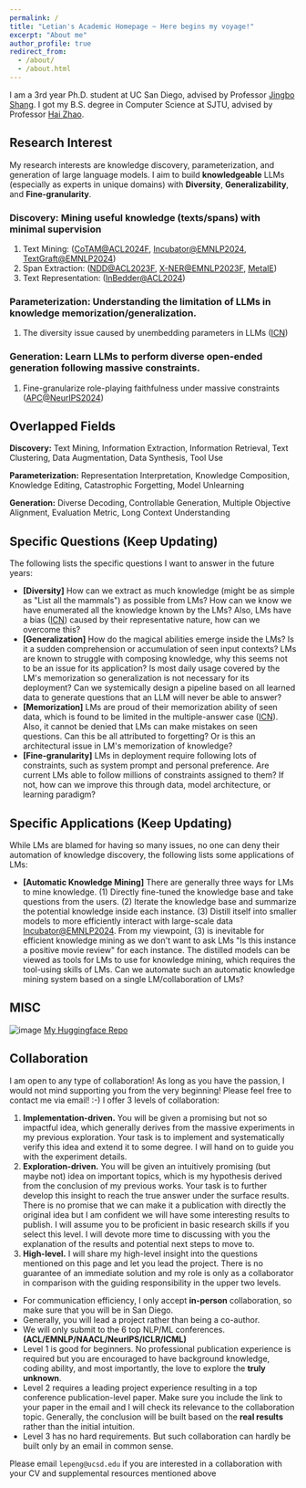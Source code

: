 ```yaml
---
permalink: /
title: "Letian's Academic Homepage ~ Here begins my voyage!"
excerpt: "About me"
author_profile: true
redirect_from: 
  - /about/
  - /about.html
---
```


I am a 3rd year Ph.D. student at UC San Diego, advised by Professor [Jingbo Shang](https://shangjingbo1226.github.io/). I got my B.S. degree in Computer Science at SJTU, advised by Professor [Hai Zhao](https://bcmi.sjtu.edu.cn/home/zhaohai/). 

Research Interest
------

My research interests are knowledge discovery, parameterization, and generation of large language models. I aim to build **knowledgeable** LLMs (especially as experts in unique domains) with **Diversity**, **Generalizability**, and **Fine-granularity**.


### Discovery: Mining useful knowledge (texts/spans) with minimal supervision

1. Text Mining: ([CoTAM@ACL2024F](https://aclanthology.org/2024.findings-acl.1/), [Incubator@EMNLP2024](https://arxiv.org/abs/2404.10877), [TextGraft@EMNLP2024](https://arxiv.org/abs/2406.11115))
2. Span Extraction: ([NDD@ACL2023F](https://aclanthology.org/2023.findings-acl.694/), [X-NER@EMNLP2023F](https://aclanthology.org/2023.findings-emnlp.908/), [MetaIE](https://arxiv.org/abs/2404.00457))
3. Text Representation: ([InBedder@ACL2024](https://aclanthology.org/2024.acl-long.27/))

### Parameterization: Understanding the limitation of LLMs in knowledge memorization/generalization.

1. The diversity issue caused by unembedding parameters in LLMs ([ICN](https://arxiv.org/abs/2410.02284))

### Generation: Learn LLMs to perform diverse open-ended generation following massive constraints.

1. Fine-granularize role-playing faithfulness under massive constraints ([APC@NeurIPS2024](https://arxiv.org/abs/2405.07726))

Overlapped Fields
------

**Discovery:** Text Mining, Information Extraction, Information Retrieval, Text Clustering, Data Augmentation, Data Synthesis, Tool Use

**Parameterization:** Representation Interpretation, Knowledge Composition, Knowledge Editing, Catastrophic Forgetting, Model Unlearning

**Generation:** Diverse Decoding, Controllable Generation, Multiple Objective Alignment, Evaluation Metric, Long Context Understanding

Specific Questions (Keep Updating)
------
The following lists the specific questions I want to answer in the future years:
- **\[Diversity\]** How can we extract as much knowledge (might be as simple as "List all the mammals") as possible from LMs? How can we know we have enumerated all the knowledge known by the LMs? Also, LMs have a bias ([ICN](https://arxiv.org/abs/2410.02284)) caused by their representative nature, how can we overcome this?
- **\[Generalization\]** How do the magical abilities emerge inside the LMs? Is it a sudden comprehension or accumulation of seen input contexts? LMs are known to struggle with composing knowledge, why this seems not to be an issue for its application? Is most daily usage covered by the LM's memorization so generalization is not necessary for its deployment? Can we systemically design a pipeline based on all learned data to generate questions that an LLM will never be able to answer?
- **\[Memorization\]** LMs are proud of their memorization ability of seen data, which is found to be limited in the multiple-answer case ([ICN](https://arxiv.org/abs/2410.02284)). Also, it cannot be denied that LMs can make mistakes on seen questions. Can this be all attributed to forgetting? Or is this an architectural issue in LM's memorization of knowledge?
- **\[Fine-granularity\]** LMs in deployment require following lots of constraints, such as system prompt and personal preference. Are current LMs able to follow millions of constraints assigned to them? If not, how can we improve this through data, model architecture, or learning paradigm?

Specific Applications (Keep Updating)
------
While LMs are blamed for having so many issues, no one can deny their automation of knowledge discovery, the following lists some applications of LMs:
- **\[Automatic Knowledge Mining\]** There are generally three ways for LMs to mine knowledge. (1) Directly fine-tuned the knowledge base and take questions from the users. (2) Iterate the knowledge base and summarize the potential knowledge inside each instance. (3) Distill itself into smaller models to more efficiently interact with large-scale data [Incubator@EMNLP2024](https://arxiv.org/abs/2404.10877). From my viewpoint, (3) is inevitable for efficient knowledge mining as we don't want to ask LMs "Is this instance a positive movie review" for each instance. The distilled models can be viewed as tools for LMs to use for knowledge mining, which requires the tool-using skills of LMs. Can we automate such an automatic knowledge mining system based on a single LM/collaboration of LMs?

MISC
------
![image](https://github.com/user-attachments/assets/b94ac6b9-4ae4-433b-b090-0d7eb6c8166b)
[My Huggingface Repo](https://huggingface.co/KomeijiForce)

Collaboration
------
I am open to any type of collaboration! As long as you have the passion, I would not mind supporting you from the very beginning! Please feel free to contact me via email! :-) I offer 3 levels of collaboration:
1. **Implementation-driven.** You will be given a promising but not so impactful idea, which generally derives from the massive experiments in my previous exploration. Your task is to implement and systematically verify this idea and extend it to some degree. I will hand on to guide you with the experiment details.
2. **Exploration-driven.** You will be given an intuitively promising (but maybe not) idea on important topics, which is my hypothesis derived from the conclusion of my previous works. Your task is to further develop this insight to reach the true answer under the surface results. There is no promise that we can make it a publication with directly the original idea but I am confident we will have some interesting results to publish. I will assume you to be proficient in basic research skills if you select this level. I will devote more time to discussing with you the explanation of the results and potential next steps to move to.
3. **High-level.** I will share my high-level insight into the questions mentioned on this page and let you lead the project. There is no guarantee of an immediate solution and my role is only as a collaborator in comparison with the guiding responsibility in the upper two levels.

- For communication efficiency, I only accept **in-person** collaboration, so make sure that you will be in San Diego.
- Generally, you will lead a project rather than being a co-author.
- We will only submit to the 6 top NLP/ML conferences. **(ACL/EMNLP/NAACL/NeurIPS/ICLR/ICML)**
- Level 1 is good for beginners. No professional publication experience is required but you are encouraged to have background knowledge, coding ability, and most importantly, the love to explore the **truly unknown**.
- Level 2 requires a leading project experience resulting in a top conference publication-level paper. Make sure you include the link to your paper in the email and I will check its relevance to the collaboration topic. Generally, the conclusion will be built based on the **real results** rather than the initial intuition.
- Level 3 has no hard requirements. But such collaboration can hardly be built only by an email in common sense.

Please email ```lepeng@ucsd.edu``` if you are interested in a collaboration with your CV and supplemental resources mentioned above
